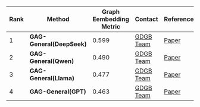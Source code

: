 |Rank|Method|Graph Eembedding Metric|Contact|References|Date|
|--|--|--|--|--|--|
|1|**GAG-General(DeepSeek)**|0.599|[GDGB Team](peng_jie@ruc.edu.cn)|[Paper]()|06.03.2025|
|2|**GAG-General(Qwen)**|0.490|[GDGB Team](peng_jie@ruc.edu.cn)|[Paper]()|06.03.2025|
|3|**GAG-General(Llama)**|0.477|[GDGB Team](peng_jie@ruc.edu.cn)|[Paper]()|06.03.2025|
|4|**GAG-General(GPT)**|0.463|[GDGB Team](peng_jie@ruc.edu.cn)|[Paper]()|06.03.2025|
